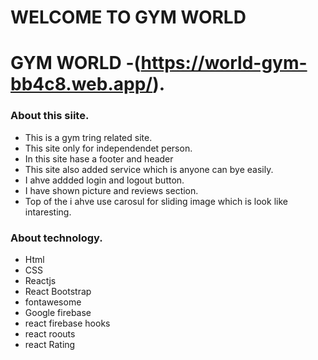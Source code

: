# WELCOME TO GYM WORLD

# GYM WORLD -(https://world-gym-bb4c8.web.app/).

### About this siite.

* This is a gym tring related site.
* This site only for independendet person.
* In this site hase a footer and header
* This site also added service which is anyone can bye easily.
* I ahve addded login and logout button. 
* I have shown picture and reviews section.
* Top of the i ahve use carosul for sliding image which is look like intaresting.

### About technology.
* Html 
* CSS 
* Reactjs 
* React Bootstrap 
* fontawesome 
* Google firebase 
* react firebase hooks 
* react roouts 
* react Rating
